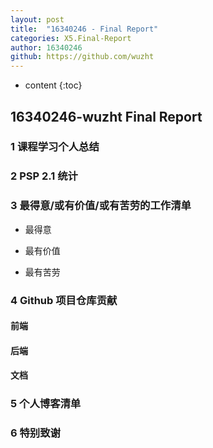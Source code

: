 ```yaml
---
layout: post
title:  "16340246 - Final Report"
categories: X5.Final-Report
author: 16340246
github: https://github.com/wuzht
---
```


* content
{:toc}



## 16340246-wuzht Final Report

### 1 课程学习个人总结

### 2 PSP 2.1 统计

### 3 最得意/或有价值/或有苦劳的工作清单

* 最得意

* 最有价值

* 最有苦劳

### 4 Github 项目仓库贡献

#### 前端

#### 后端

#### 文档

### 5 个人博客清单

### 6 特别致谢